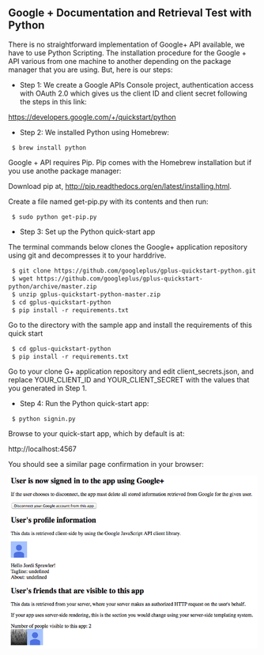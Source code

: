 ## Google + Documentation and Retrieval Test with Python

There is no straightforward implementation of Google+ API available, we have to use Python Scripting. 
The installation procedure for the Google + API various from one machine to another depending on the package manager that you are using. But, here is our steps:



* Step 1: We create a Google APIs Console project, authentication access with OAuth 2.0 which gives us the client ID and client secret following the steps in this link:

 https://developers.google.com/+/quickstart/python

* Step 2: We installed Python using Homebrew:

```
 $ brew install python
```
 Google + API requires Pip. Pip comes with the Homebrew installation but if you use anothe package manager:

 Download pip at, http://pip.readthedocs.org/en/latest/installing.html.
 
 Create a file named get-pip.py with its contents and then run:

```
 $ sudo python get-pip.py
```
* Step 3: Set up the Python quick-start app

 The terminal commands below clones the Google+ application repository using git and decompresses it to your harddrive.
```
 $ git clone https://github.com/googleplus/gplus-quickstart-python.git
 $ wget https://github.com/googleplus/gplus-quickstart-python/archive/master.zip
 $ unzip gplus-quickstart-python-master.zip
 $ cd gplus-quickstart-python
 $ pip install -r requirements.txt
```
 Go to the directory with the sample app and install the requirements of this quick start
```
 $ cd gplus-quickstart-python
 $ pip install -r requirements.txt
```

 Go to your clone G+ application repository and edit client_secrets.json, and replace YOUR_CLIENT_ID and YOUR_CLIENT_SECRET with the values that you generated in Step 1.

* Step 4: Run the Python quick-start app:

```
 $ python signin.py
```

 Browse to your quick-start app, which by default is at:

 http://localhost:4567

 You should see a similar page confirmation in your browser:





![G+ connection confirmation](../project_images/Gplus_connected.png?raw=true "G+ connection confirmation")


